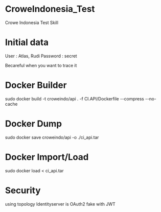 # CroweIndonesia_Test
 Crowe Indonesia Test Skill

# Initial data
User : Atlas, Rudi
Password : secret

Becareful when you want to trace it

# Docker Builder
sudo docker build -t croweindo/api . -f CI.API/Dockerfile --compress --no-cache

# Docker Dump
sudo docker save croweindo/api -o ./ci_api.tar

# Docker Import/Load
sudo docker load < ci_api.tar

# Security
using topology Identityserver is OAuth2 fake with JWT